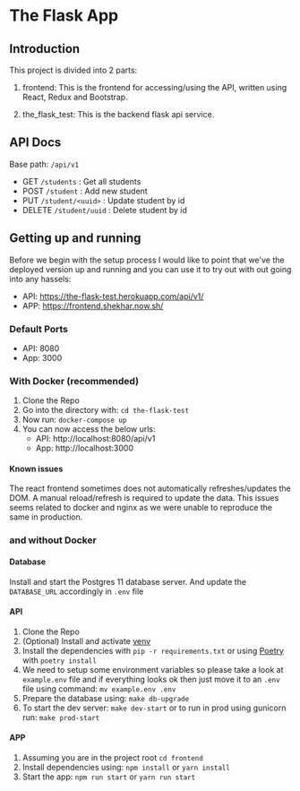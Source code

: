 # The Flask App

## Introduction

This project is divided into 2 parts:

1. frontend: This is the frontend for accessing/using the API, written using React, Redux and Bootstrap.

2. the_flask_test: This is the backend flask api service.

## API Docs

Base path: `/api/v1`

- GET `/students` : Get all students
- POST `/student` : Add new student
- PUT `/student/<uuid>` : Update student by id
- DELETE `/student/uuid` : Delete student by id

## Getting up and running

Before we begin with the setup process I would like to point that we've the deployed version up and running and you can use it to try out with out going into any hassels:

- API: https://the-flask-test.herokuapp.com/api/v1/
- APP: https://frontend.shekhar.now.sh/

### Default Ports

- API: 8080
- App: 3000

### With Docker (recommended)

1. Clone the Repo
2. Go into the directory with: `cd the-flask-test`
3. Now run: `docker-compose up`
4. You can now access the below urls:
    - API: http://localhost:8080/api/v1
    - App: http://localhost:3000

#### Known issues

The react frontend sometimes does not automatically refreshes/updates the DOM. A manual reload/refresh is required to update the data. This issues seems related to docker
and nginx as we were unable to reproduce the same in production.

### and without Docker

#### Database

Install and start the Postgres 11 database server.
And update the `DATABASE_URL` accordingly in `.env` file

#### API

1. Clone the Repo
2. (Optional) Install and activate [venv](https://virtualenv.pypa.io/en/latest/installation.html)
3. Install the dependencies with `pip -r requirements.txt` or using [Poetry](https://python-poetry.org/) with `poetry install`
4. We need to setup some environment variables so please take a look at `example.env` file and if everything looks ok then just move it to an `.env` file using command: `mv example.env .env`
5. Prepare the database using: `make db-upgrade`
6. To start the dev server: `make dev-start` or to run in prod using gunicorn run: `make prod-start`

#### APP

1. Assuming you are in the project root `cd frontend`
2. Install dependencies using: `npm install` or `yarn install`
3. Start the app: `npm run start` or `yarn run start`
